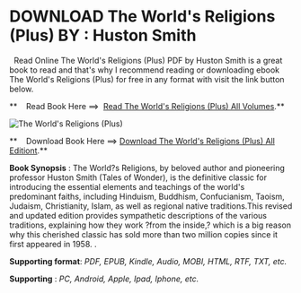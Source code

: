  **DOWNLOAD The World's Religions (Plus) BY : Huston Smith**
===========================================================

  Read Online The World's Religions (Plus) PDF by Huston Smith is a great book to read and that's why I recommend reading or downloading ebook The World's Religions (Plus) for free in any format with visit the link button below.

**    Read Book Here ==>  [Read The World's Religions (Plus) All Volumes](https://goodreadbook.site/?book=0061660183).**

![The World's Religions (Plus)](https://i.gr-assets.com/images/S/compressed.photo.goodreads.com/books/1355107568l/4222755.jpg)

**    Download Book Here ==> [Download The World's Religions (Plus) All Editiont](https://goodreadbook.site/?book=0061660183).**

**Book Synopsis** : The World?s Religions, by beloved author and pioneering professor Huston Smith (Tales of Wonder), is the definitive classic for introducing the essential elements and teachings of the world's predominant faiths, including Hinduism, Buddhism, Confucianism, Taoism, Judaism, Christianity, Islam, as well as regional native traditions.This revised and updated edition provides sympathetic descriptions of the various traditions, explaining how they work ?from the inside,? which is a big reason why this cherished classic has sold more than two million copies since it first appeared in 1958. .

**Supporting format**: _PDF, EPUB, Kindle, Audio, MOBI, HTML, RTF, TXT, etc._

**Supporting** : _PC, Android, Apple, Ipad, Iphone, etc._